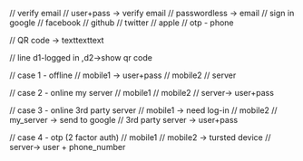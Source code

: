 // verify email 
  // user+pass -> verify email
  // passwordless -> email
// sign in google
// facebook
// github
// twitter
// apple
// otp - phone


// QR code -> texttexttext

// line d1-logged in     ,d2->show qr code


// case 1 - offline
// mobile1 -> user+pass
// mobile2
// server

// case 2 - online my server
// mobile1 
// mobile2
// server-> user+pass

// case 3 - online 3rd party server
// mobile1 -> need log-in 
// mobile2
// my_server -> send to google 
// 3rd party server -> user+pass

// case 4 - otp (2 factor auth)
// mobile1 
// mobile2 -> tursted device
// server-> user + phone_number